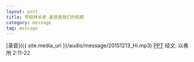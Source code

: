 ```yaml
---
layout: post
title: 李柏林长老 基督是我们的和睦 
category: message
tag: message
---
```

[录音]({{ site.media_url }}/audio/message/20151213_Hi.mp3)  [PPT](http://1drv.ms/1NXDywR) 经文: 以弗所 2:11-22
